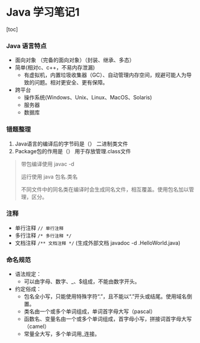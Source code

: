 # Java 学习笔记1

[toc]

### Java 语言特点

* 面向对象 （完备的面向对象）（封装、继承、多态）
* 简单(相对c、c++，不易内存泄漏)
  * 有虚拟机，内置垃圾收集器（GC）、自动管理内存空间，规避可能人为导致的问题。相对更安全、更有保障。
* 跨平台
  * 操作系统(Windows、Unix、Linux、MacOS、Solaris)
  * 服务器
  * 数据库

### 错题整理

1. Java语言的编译后的字节码是（） 二进制类文件
2. Package包的作用是（） 用于存放管理.class文件

> 带包编译使用 javac -d 
>
> 运行使用 java 包名.类名
>
> 不同文件中的同名类在编译时会生成同名文件，相互覆盖。使用包名加以管理，区分。

### 注释

* 单行注释  `// 单行注释`
* 多行注释 `/* 多行注释 */`
* 文档注释 `/** 文档注释 */` (生成外部文档 javadoc -d .HelloWorld.java)

### 命名规范

* 语法规定：
  * 可以由字母、数字、_、$组成，不能由数字开头。
* 约定俗成：
  * 包名全小写，只能使用特殊字符“.”，且不能以“.”开头或结尾。使用域名倒置。
  * 类名由一个或多个单词组成，单词首字母大写（pascal）
  * 函数名、变量名由一个或多个单词组成，首字母小写，拼接词首字母大写（camel）
  * 常量全大写，多个单词用_连接。